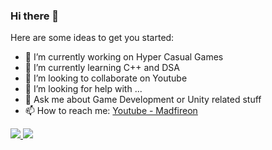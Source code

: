 ### Hi there 👋

Here are some ideas to get you started:

- 🔭 I’m currently working on Hyper Casual Games
- 🌱 I’m currently learning C++ and DSA
- 👯 I’m looking to collaborate on Youtube
- 🤔 I’m looking for help with ...
- 💬 Ask me about Game Development or Unity related stuff
- 📫 How to reach me: [Youtube - Madfireon](https://www.youtube.com/c/MadFireOn)

<a href="https://github.com/swapnilrane24">
  <img src="https://github-readme-stats.vercel.app/api/top-langs/?username=swapnilrane24&theme=light&hide_langs_below=1" />
</a>

<a href="https://github.com/swapnilrane24">
  <img align="top" src="https://github-readme-stats.vercel.app/api?username=swapnilrane24&&show_icons=true&title_color=3885EE&icon_color=5194F0&text_color=343434&bg_color=#FFFFFF" />
</a>
